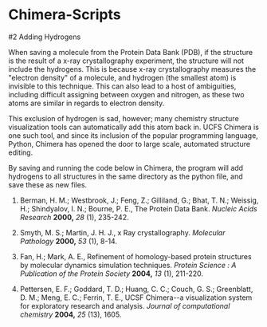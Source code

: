 # Chimera-Scripts

#2 Adding Hydrogens

When saving a molecule from the Protein Data Bank (PDB), if the structure is the result of a x-ray crystallography experiment, the structure will not include the hydrogens. This is because x-ray crystallography measures the &quot;electron density&quot; of a molecule, and hydrogen (the smallest atom) is invisible to this technique. This can also lead to a host of ambiguities, including difficult assigning between oxygen and nitrogen, as these two atoms are similar in regards to electron density.

This exclusion of hydrogen is sad, however; many chemistry structure visualization tools can automatically add this atom back in. UCFS Chimera is one such tool, and since its inclusion of the popular programming language, Python, Chimera has opened the door to large scale, automated structure editing.

By saving and running the code below in Chimera, the program will add hydrogens to all structures in the same directory as the python file, and save these as new files.


1. Berman, H. M.; Westbrook, J.; Feng, Z.; Gilliland, G.; Bhat, T. N.; Weissig, H.; Shindyalov, I. N.; Bourne, P. E., The Protein Data Bank. _Nucleic Acids Research_ **2000,** _28_ (1), 235-242.

2. Smyth, M. S.; Martin, J. H. J., x Ray crystallography. _Molecular Pathology_ **2000,** _53_ (1), 8-14.

3. Fan, H.; Mark, A. E., Refinement of homology-based protein structures by molecular dynamics simulation techniques. _Protein Science : A Publication of the Protein Society_ **2004,** _13_ (1), 211-220.

4. Pettersen, E. F.; Goddard, T. D.; Huang, C. C.; Couch, G. S.; Greenblatt, D. M.; Meng, E. C.; Ferrin, T. E., UCSF Chimera--a visualization system for exploratory research and analysis. _Journal of computational chemistry_ **2004,** _25_ (13), 1605.
